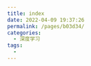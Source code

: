 ```yaml
---
title: index
date: 2022-04-09 19:37:26
permalink: /pages/b03d34/
categories:
  - 深度学习
tags:
  - 
---
```

